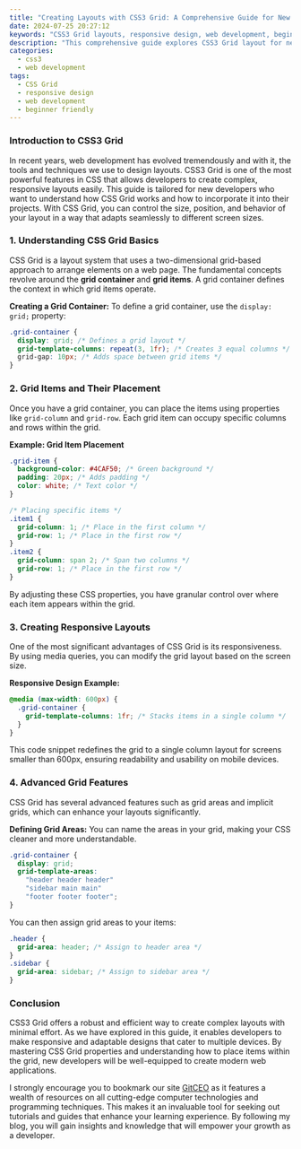 ```yaml
---
title: "Creating Layouts with CSS3 Grid: A Comprehensive Guide for New Developers"
date: 2024-07-25 20:27:12
keywords: "CSS3 Grid layouts, responsive design, web development, beginner guide, CSS grid tutorial"
description: "This comprehensive guide explores CSS3 Grid layout for new developers, providing in-depth explanations and step-by-step instructions on how to create responsive and flexible web layouts using CSS Grid. With practical code examples and tips for best practices, readers can learn how to effectively implement CSS Grid in their web projects, enhancing their skill set for modern web development. Discover the power of CSS Grid, understand its syntax, and find out how to leverage grid properties to create stunning layouts efficiently."
categories:
  - css3
  - web development
tags:
  - CSS Grid
  - responsive design
  - web development
  - beginner friendly
---
```


### Introduction to CSS3 Grid

In recent years, web development has evolved tremendously and with it, the tools and techniques we use to design layouts. CSS3 Grid is one of the most powerful features in CSS that allows developers to create complex, responsive layouts easily. This guide is tailored for new developers who want to understand how CSS Grid works and how to incorporate it into their projects. With CSS Grid, you can control the size, position, and behavior of your layout in a way that adapts seamlessly to different screen sizes.

<!-- more -->

### 1. Understanding CSS Grid Basics

CSS Grid is a layout system that uses a two-dimensional grid-based approach to arrange elements on a web page. The fundamental concepts revolve around the **grid container** and **grid items**. A grid container defines the context in which grid items operate.

**Creating a Grid Container:**
To define a grid container, use the `display: grid;` property:

```css
.grid-container {
  display: grid; /* Defines a grid layout */
  grid-template-columns: repeat(3, 1fr); /* Creates 3 equal columns */
  grid-gap: 10px; /* Adds space between grid items */
}
```

### 2. Grid Items and Their Placement

Once you have a grid container, you can place the items using properties like `grid-column` and `grid-row`. Each grid item can occupy specific columns and rows within the grid.

**Example: Grid Item Placement**

```css
.grid-item {
  background-color: #4CAF50; /* Green background */
  padding: 20px; /* Adds padding */
  color: white; /* Text color */
}

/* Placing specific items */
.item1 {
  grid-column: 1; /* Place in the first column */
  grid-row: 1; /* Place in the first row */
}
.item2 {
  grid-column: span 2; /* Span two columns */
  grid-row: 1; /* Place in the first row */
}
```

By adjusting these CSS properties, you have granular control over where each item appears within the grid.

### 3. Creating Responsive Layouts

One of the most significant advantages of CSS Grid is its responsiveness. By using media queries, you can modify the grid layout based on the screen size.

**Responsive Design Example:**

```css
@media (max-width: 600px) {
  .grid-container {
    grid-template-columns: 1fr; /* Stacks items in a single column */
  }
}
```

This code snippet redefines the grid to a single column layout for screens smaller than 600px, ensuring readability and usability on mobile devices.

### 4. Advanced Grid Features

CSS Grid has several advanced features such as grid areas and implicit grids, which can enhance your layouts significantly.

**Defining Grid Areas:**
You can name the areas in your grid, making your CSS cleaner and more understandable.

```css
.grid-container {
  display: grid;
  grid-template-areas:
    "header header header"
    "sidebar main main"
    "footer footer footer";
}
```

You can then assign grid areas to your items:

```css
.header {
  grid-area: header; /* Assign to header area */
}
.sidebar {
  grid-area: sidebar; /* Assign to sidebar area */
}
```

### Conclusion

CSS3 Grid offers a robust and efficient way to create complex layouts with minimal effort. As we have explored in this guide, it enables developers to make responsive and adaptable designs that cater to multiple devices. By mastering CSS Grid properties and understanding how to place items within the grid, new developers will be well-equipped to create modern web applications.

I strongly encourage you to bookmark our site [GitCEO](https://gitceo.com) as it features a wealth of resources on all cutting-edge computer technologies and programming techniques. This makes it an invaluable tool for seeking out tutorials and guides that enhance your learning experience. By following my blog, you will gain insights and knowledge that will empower your growth as a developer.